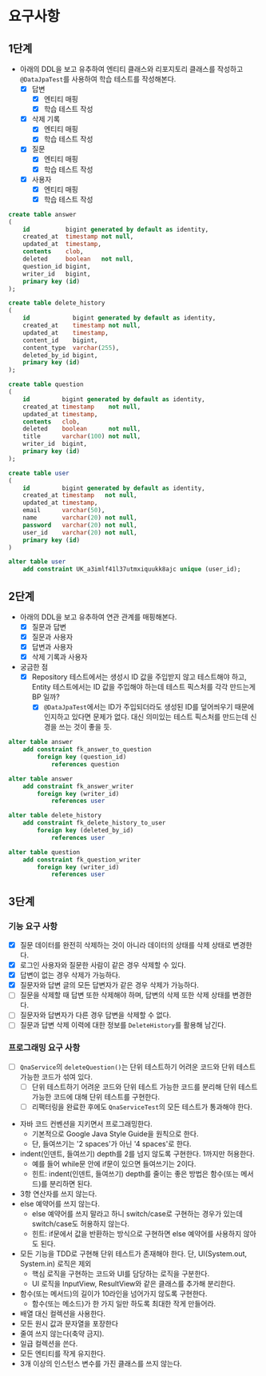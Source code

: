 # 요구사항

## 1단계

- 아래의 DDL을 보고 유추하여 엔티티 클래스와 리포지토리 클래스를 작성하고 `@DataJpaTest`를 사용하여 학습 테스트를 작성해본다.
    - [x] 답변
        - [x] 엔티티 매핑
        - [x] 학습 테스트 작성
    - [x] 삭제 기록
        - [x] 엔티티 매핑
        - [x] 학습 테스트 작성
    - [x] 질문
        - [x] 엔티티 매핑
        - [x] 학습 테스트 작성
    - [x] 사용자
        - [x] 엔티티 매핑
        - [x] 학습 테스트 작성

```sql
create table answer
(
    id          bigint generated by default as identity,
    created_at  timestamp not null,
    updated_at  timestamp,
    contents    clob,
    deleted     boolean   not null,
    question_id bigint,
    writer_id   bigint,
    primary key (id)
);

create table delete_history
(
    id            bigint generated by default as identity,
    created_at    timestamp not null,
    updated_at    timestamp,
    content_id    bigint,
    content_type  varchar(255),
    deleted_by_id bigint,
    primary key (id)
);

create table question
(
    id         bigint generated by default as identity,
    created_at timestamp    not null,
    updated_at timestamp,
    contents   clob,
    deleted    boolean      not null,
    title      varchar(100) not null,
    writer_id  bigint,
    primary key (id)
);

create table user
(
    id         bigint generated by default as identity,
    created_at timestamp   not null,
    updated_at timestamp,
    email      varchar(50),
    name       varchar(20) not null,
    password   varchar(20) not null,
    user_id    varchar(20) not null,
    primary key (id)
)

alter table user
    add constraint UK_a3imlf41l37utmxiquukk8ajc unique (user_id);
```

## 2단계

- 아래의 DDL을 보고 유추하여 연관 관계를 매핑해본다.
    - [x] 질문과 답변
    - [x] 질문과 사용자
    - [x] 답변과 사용자
    - [x] 삭제 기록과 사용자
- 궁금한 점
    - [x] Repository 테스트에서는 생성시 ID 값을 주입받지 않고 테스트해야 하고, Entity 테스트에서는 ID 값을 주입해야 하는데 테스트 픽스처를 각각 만드는게 BP 일까?
        - [x] `@DataJpaTest`에서는 ID가 주입되더라도 생성된 ID를 덮어씌우기 때문에 인지하고 있다면 문제가 없다. 대신 의미있는 테스트 픽스처를 만드는데 신경을 쓰는 것이 좋을 듯.

```sql
alter table answer
    add constraint fk_answer_to_question
        foreign key (question_id)
            references question

alter table answer
    add constraint fk_answer_writer
        foreign key (writer_id)
            references user

alter table delete_history
    add constraint fk_delete_history_to_user
        foreign key (deleted_by_id)
            references user

alter table question
    add constraint fk_question_writer
        foreign key (writer_id)
            references user
```

## 3단계

### 기능 요구 사항

- [x] 질문 데이터를 완전히 삭제하는 것이 아니라 데이터의 상태를 삭제 상태로 변경한다.
- [x] 로그인 사용자와 질문한 사람이 같은 경우 삭제할 수 있다.
- [x] 답변이 없는 경우 삭제가 가능하다.
- [x] 질문자와 답변 글의 모든 답변자가 같은 경우 삭제가 가능하다.
- [ ] 질문을 삭제할 때 답변 또한 삭제해야 하며, 답변의 삭제 또한 삭제 상태를 변경한다.
- [ ] 질문자와 답변자가 다른 경우 답변을 삭제할 수 없다.
- [ ] 질문과 답변 삭제 이력에 대한 정보를 `DeleteHistory`를 활용해 남긴다.

### 프로그래밍 요구 사항

- [ ] `QnaService`의 `deleteQuestion()`는 단위 테스트하기 어려운 코드와 단위 테스트 가능한 코드가 섞여 있다.
    - [ ] 단위 테스트하기 어려운 코드와 단위 테스트 가능한 코드를 분리해 단위 테스트 가능한 코드에 대해 단위 테스트를 구현한다.
    - [ ] 리팩터링을 완료한 후에도 `QnaServiceTest`의 모든 테스트가 통과해야 한다.
- 자바 코드 컨벤션을 지키면서 프로그래밍한다.
    - 기본적으로 Google Java Style Guide을 원칙으로 한다.
    - 단, 들여쓰기는 '2 spaces'가 아닌 '4 spaces'로 한다.
- indent(인덴트, 들여쓰기) depth를 2를 넘지 않도록 구현한다. 1까지만 허용한다.
    - 예를 들어 while문 안에 if문이 있으면 들여쓰기는 2이다.
    - 힌트: indent(인덴트, 들여쓰기) depth를 줄이는 좋은 방법은 함수(또는 메서드)를 분리하면 된다.
- 3항 연산자를 쓰지 않는다.
- else 예약어를 쓰지 않는다.
    - else 예약어를 쓰지 말라고 하니 switch/case로 구현하는 경우가 있는데 switch/case도 허용하지 않는다.
    - 힌트: if문에서 값을 반환하는 방식으로 구현하면 else 예약어를 사용하지 않아도 된다.
- 모든 기능을 TDD로 구현해 단위 테스트가 존재해야 한다. 단, UI(System.out, System.in) 로직은 제외
    - 핵심 로직을 구현하는 코드와 UI를 담당하는 로직을 구분한다.
    - UI 로직을 InputView, ResultView와 같은 클래스를 추가해 분리한다.
- 함수(또는 메서드)의 길이가 10라인을 넘어가지 않도록 구현한다.
    - 함수(또는 메소드)가 한 가지 일만 하도록 최대한 작게 만들어라.
- 배열 대신 컬렉션을 사용한다.
- 모든 원시 값과 문자열을 포장한다
- 줄여 쓰지 않는다(축약 금지).
- 일급 컬렉션을 쓴다.
- 모든 엔티티를 작게 유지한다.
- 3개 이상의 인스턴스 변수를 가진 클래스를 쓰지 않는다.
